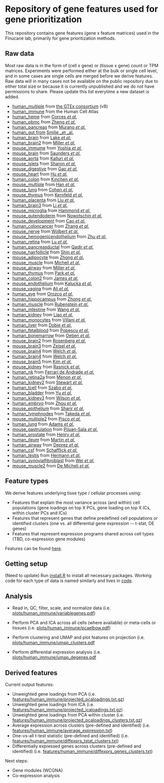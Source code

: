 # Repository of gene features used for gene prioritization

This repository contains gene features (gene x feature matrices) used in the Finucane lab, primarily for gene prioritization methods.

## Raw data

Most raw data is in the form of (cell x gene) or (tissue x gene) count or TPM matrices. Experiments were performed either at the bulk or single cell level, and in some cases are single cells are merged before we derive features. Raw data will in many cases not be available on the public repository due to either total size or because it is currently unpublished and we do not have permissions to share. Please update this list everytime a new dataset is added.

- [human_multiple](https://www.gtexportal.org/home/) from [the GTEx consortium](https://www.biorxiv.org/content/10.1101/787903v1) (v8)
- [human_immune]((https://data.humancellatlas.org/explore/projects/cc95ff89-2e68-4a08-a234-480eca21ce79)) from the Human Cell Atlas
- [human_heme](https://www.ncbi.nlm.nih.gov/geo/query/acc.cgi?acc=GSE74246) from [Corces _et al._](https://www.nature.com/articles/ng.3646)
- [human_pbmc](https://support.10xgenomics.com/single-cell-gene-expression/datasets/2.1.0/pbmc8k) from [Zheng _et al._](https://www.nature.com/articles/ncomms14049)
- [human_pancreas](https://www.ncbi.nlm.nih.gov/geo/query/acc.cgi?acc=GSE85241) from [Murano _et al._](https://www.sciencedirect.com/science/article/pii/S2405471216302927)
- [human_gut from](https://singlecell.broadinstitute.org/single_cell/study/SCP259/intra-and-inter-cellular-rewiring-of-the-human-colon-during-ulcerative-colitis) [Smilie _et _al.](https://doi.org/10.1016/j.cell.2019.06.029)
- [human_brain](https://www.ncbi.nlm.nih.gov/geo/query/acc.cgi?acc=GSE97930) from [Lake _et al._](http://science.sciencemag.org/content/352/6293/1586)
- [human_brain2](http://www.brainspan.org) from [Miller _et al._](https://www.nature.com/articles/nature13185)
- [mouse_immume](https://www.immgen.org) from [Yoshia _et al._](https://doi.org/10.1016/j.cell.2018.12.036)
- [mouse_brain](http://dropviz.org) from [Saunders _et al._](https://www.biorxiv.org/content/early/2018/04/20/299081)
- [mouse_aorta](https://singlecell.broadinstitute.org/single_cell/study/SCP289/single-cell-analysis-of-the-normal-mouse-aorta-reveals-functionally-distinct-endothelial-cell-populations) from [Kalluri _et al._](https://doi.org/10.1161/CIRCULATIONAHA.118.038362)
- [mouse_islets](https://www.ncbi.nlm.nih.gov/geo/query/acc.cgi?acc=GSE121416) from [Sharon _et al._](https://doi.org/10.1016/j.cell.2018.12.003)
- [mouse_digestive](https://www.ncbi.nlm.nih.gov/geo/query/acc.cgi?acc=GSE95630) from [Gao _et al._](https://www.nature.com/articles/s41556-018-0105-4)
- [mouse_heart](https://www.ncbi.nlm.nih.gov/geo/query/acc.cgi?acc=GSE118545) from [Hu _et al._](http://genesdev.cshlp.org/content/32/19-20/1344)
- [human_colon](https://www.ncbi.nlm.nih.gov/geo/query/acc.cgi?acc=GSE95459) from [Kinchen _et al._](https://doi.org/10.1016/j.cell.2018.08.067)
- [mouse_multiple](https://figshare.com/s/865e694ad06d5857db4b) from [Han _et al._](https://doi.org/10.1016/j.cell.2018.02.001)
- [mouse_lung](https://www.ncbi.nlm.nih.gov/geo/query/acc.cgi?acc=GSE119228) from [Cohen _et al._](https://doi.org/10.1016/j.cell.2018.09.009)
- [mouse_thymus](https://www.ncbi.nlm.nih.gov/geo/query/acc.cgi?acc=GSE107910) from [Kernfeld _et al._](https://doi.org/10.1016/j.immuni.2018.04.015)
- [human_placenta](https://www.ncbi.nlm.nih.gov/geo/query/acc.cgi?acc=GSE89497) from [Liu _et al._](https://doi.org/10.1038/s41422-018-0066-y)
- [human_brain3](http://development.psychencode.org/files/processed_data/scRNA-seq/) from [Li _et al._](https://science.sciencemag.org/content/362/6420/eaat7615/)
- [mouse_microglia](https://www.ncbi.nlm.nih.gov/geo/query/acc.cgi?acc=GSE121654) from [Hammond _et al._](https://doi.org/10.1016/j.immuni.2018.11.004)
- [mouse_gutendoderm](https://endoderm-explorer.com/) from [Nowotschin _et al._](https://www.nature.com/articles/s41586-019-1127-1)
- [mouse_development](https://oncoscape.v3.sttrcancer.org/atlas.gs.washington.edu.mouse.rna/downloads) from [Cao _et al._](https://www.nature.com/articles/s41586-019-0969-x)
- [human_coloncancer](https://www.ncbi.nlm.nih.gov/geo/query/acc.cgi?acc=GSE146771) from [Zhang _et al._](https://doi.org/10.1016/j.cell.2020.03.048)
- [mouse_nerve](https://www.ncbi.nlm.nih.gov/geo/query/acc.cgi?acc=GSE142541) from [Wolbert _et al._](https://doi.org/10.1073/pnas.1912139117)
- [mouse_hemogenicendothelium](https://www.ncbi.nlm.nih.gov/geo/query/acc.cgi?acc=GSE137116) from [Zhu _et al._](https://doi.org/10.1182/blood.2020004801)
- [human_retina](https://www.ncbi.nlm.nih.gov/geo/query/acc.cgi?acc=GSE116106) from [Lu _et al._](https://doi.org/10.1016/j.devcel.2020.04.009)
- [human_pancreasductal](https://www.ncbi.nlm.nih.gov/geo/query/acc.cgi?acc=GSE131886) from [Qadir _et al._](https://doi.org/10.1073/pnas.1918314117)
- [mouse_hairfollicle](https://www.ncbi.nlm.nih.gov/geo/query/acc.cgi?acc=GSE115424) from [Shin _et al._](https://doi.org/10.1016/j.devcel.2020.03.019)
- [mouse_adipocyte](https://www.ncbi.nlm.nih.gov/geo/query/acc.cgi?acc=GSE145477) from [Zhong _et al._](https://elifesciences.org/articles/54695)
- [mouse_muscle](https://www.ncbi.nlm.nih.gov/geo/query/acc.cgi?acc=GSE143437) from [Micheli _et al._](https://doi.org/10.1016/j.celrep.2020.02.067)
- [mouse_airway](https://www.ebi.ac.uk/arrayexpress/experiments/E-MTAB-8221) from [Miller _et al._](https://doi.org/10.1016/j.devcel.2020.01.033)
- [human_thymus](https://zenodo.org/record/3572422) from [Park _et al._](https://doi.org/10.1126/science.aay3224)
- [human_colon2](https://www.gutcellatlas.org/) from [James _et al._](https://doi.org/10.1038/s41590-020-0602-z)
- [mouse_endothelium](https://www.ebi.ac.uk/arrayexpress/experiments/E-MTAB-8077) from [Kalucka _et al._](https://doi.org/10.1016/j.cell.2020.01.015)
- [mouse_vagina](https://www.ncbi.nlm.nih.gov/geo/query/acc.cgi?acc=GSE142212) from [Ali _et al._](https://doi.org/10.1016/j.celrep.2020.01.003)
- [human_eye](https://www.ncbi.nlm.nih.gov/geo/query/acc.cgi?acc=GSE135133) from [Orozco _et al._](10.1016/j.celrep.2019.12.082)
- [human_hippocampus](https://www.ncbi.nlm.nih.gov/geo/query/acc.cgi?acc=GSE119212) from [Zhong _et al._](https://doi.org/10.1038/s41586-019-1917-5)
- [human_muscle](https://www.ncbi.nlm.nih.gov/geo/query/acc.cgi?acc=GSE130646) from [Rubenstein _et al._](https://doi.org/10.1038/s41598-019-57110-6)
- [human_intestine](https://www.ncbi.nlm.nih.gov/geo/query/acc.cgi?acc=GSE125970) from [Wang _et al._](https://doi.org/10.1084/jem.20191130)
- [human_kidney](https://www.ncbi.nlm.nih.gov/geo/query/acc.cgi?acc=GSE131685) from [Liao _et al._](https://doi.org/10.1038/s41597-019-0351-8)
- [human_monocytes](https://singlecell.broadinstitute.org/single_cell/study/SCP43/atlas-of-human-blood-dendritic-cells-and-monocytes) from [Villani _et al._](https://doi.org/10.1126/science.aah4573)
- [human_liver](https://www.ncbi.nlm.nih.gov/geo/query/acc.cgi?acc=GSE136103) from [Dobie _et al._](https://doi.org/10.1016/j.celrep.2019.10.024)
- [human_fetalblood](https://doi.org/10.1038/s41586-019-1652-y) from [Popescu _et al._](https://www.ebi.ac.uk/arrayexpress/experiments/E-MTAB-7407)
- [human_bonemarrow](https://doi.org/10.1172/jci.insight.124928) from [Oetjen _et al._](https://www.ncbi.nlm.nih.gov/geo/query/acc.cgi?acc=GSE120221)
- [mouse_brain2](https://doi.org/10.1126/science.aam8999) from [Rosenberg _et al._](https://www.ncbi.nlm.nih.gov/geo/query/acc.cgi?acc=GSM3017261)
- [mouse_brain3](https://doi.org/10.1016/j.cell.2018.06.021) from [Zeisel _et al._](https://http://mousebrain.org/downloads.html)
- [mouse_brain4](https://doi.org/10.1016/j.cell.2019.05.006) from [Welch _et al._](https://www.ncbi.nlm.nih.gov/geo/query/acc.cgi?acc=GSE126836)
- [human_brain4](https://doi.org/10.1016/j.cell.2019.05.006) from [Welch _et al._](https://www.ncbi.nlm.nih.gov/geo/query/acc.cgi?acc=GSE126836)
- [mouse_brain5](https://doi.org/10.1016/j.cell.2019.09.020) from [Kim _et al._](https://data.mendeley.com/datasets/ypx3sw2f7c/3)
- [mouse_kidney](https://doi.org/10.1016/j.devcel.2019.10.005) from [Rasnick _et al._](https://www.ncbi.nlm.nih.gov/geo/query/acc.cgi?acc=GSE129798)
- [human_nk](https://doi.org/10.1172/jci.insight.133103) from [Ferrari de Andrade _et al._](https://www.ncbi.nlm.nih.gov/geo/query/acc.cgi?acc=GSE139249)
- [human_retina2a](https://doi.org/10.1038/s41467-019-12780-8) from [Menon _et al._](https://www.ncbi.nlm.nih.gov/geo/query/acc.cgi?acc=GSE137537)
- [human_kidney2](https://doi.org/10.1126/science.aat5031) from [Stewart _et al._](https://data.humancellatlas.org/explore/projects/abe1a013-af7a-45ed-8c26-f3793c24a1f4)
- [human_tcell](https://doi.org/10.1038/s41467-019-12464-3) from [Szabo _et al._](https://www.ncbi.nlm.nih.gov/geo/query/acc.cgi?acc=GSE126030)
- [human_bladder](https://doi.org/10.1681/ASN.2019040335) from [Yu _et al._](https://www.ncbi.nlm.nih.gov/geo/query/acc.cgi?acc=GSE129845)
- [human_kidney3](https://doi.org/10.1073/pnas.1908706116) from [Wilson _et al._](https://www.ncbi.nlm.nih.gov/geo/query/acc.cgi?acc=GSE131882)
- [human_embryo](https://doi.org/10.1038/s41586-019-1500-0) from [Zhou _et al._](https://www.ncbi.nlm.nih.gov/geo/query/acc.cgi?acc=GSE109555)
- [mouse_epithelium](https://doi.org/10.1038/s41556-019-0378-2) from [Sharir _et al._](https://www.ncbi.nlm.nih.gov/geo/query/acc.cgi?acc=GSE131204)
- [human_lymphnodes](https://doi.org/10.1016/j.immuni.2019.06.027) from [Takeda _et al._](https://www.ncbi.nlm.nih.gov/geo/query/acc.cgi?acc=GSE124494)
- [mouse_multiple2](https://www.biorxiv.org/content/10.1101/661728v3) from [Pisco _et al._](https://figshare.com/articles/dataset/tms_gene_data/11413869)
- [human_lung](https://doi.org/10.1126/sciadv.aba1983) from [Adams _et al._](https://www.ncbi.nlm.nih.gov/geo/query/acc.cgi?acc=GSE136831)
- [mouse_gastrulation](https://doi.org/10.1038/s41586-019-0933-9) from [Pijuan-Sala _et al._](https://content.cruk.cam.ac.uk/jmlab)
- [human_prostate](https://doi.org/10.1016/j.celrep.2018.11.086) from [Henry _et al._](https://www.ncbi.nlm.nih.gov/geo/query/acc.cgi?acc=GSE117403)
- [human_ileum](https://doi.org/10.1016/j.cell.2019.08.008) from [Martin _et al._](https://www.ncbi.nlm.nih.gov/geo/query/acc.cgi?acc=GSE134809)
- [human_airway](https://www.biorxiv.org/content/10.1101/2019.12.21.884759v1) from [Deprez _et al._](https://www.genomique.eu/cellbrowser/HCA/)
- [human_csf](https://doi.org/10.1038/s41467-019-14118-w) from [Schafflick _et al._](https://www.ncbi.nlm.nih.gov/geo/query/acc.cgi?acc=GSE138266)
- [human_testis](https://doi.org/10.1016/j.celrep.2018.10.026) from [Hermann _et al._](https://www.ncbi.nlm.nih.gov/geo/query/acc.cgi?acc=GSE109037)
- [human_synovialfibroblast](https://doi.org/10.1038/s41586-020-2222-z) from [Wei _et al._](https://singlecell.broadinstitute.org/single_cell/study/SCP469/)
- [mouse_muscle2](https://doi.org/10.1016/j.celrep.2020.02.067) from [De Micheli _et al._](https://www.ncbi.nlm.nih.gov/geo/query/acc.cgi?acc=GSE143435)

## Feature types

We derive features underlying tisse type / cellular processes using:

- Features that explain the most variance across (and within) cell populations (gene loadings on top X PCs, gene loading on top X ICs, within cluster PCs and ICs)
- Features that represent genes that define predefined cell populations or identified clusters (one vs. all differential gene expression -- t-stat, DE genes)
- Features that represent expression programs shared across cell types (TBD, co-expression gene modules)

Features can be found [here](https://github.com/FinucaneLab/gene_features/tree/master/features).

## Getting setup 

(Need to update) Run [install.R](https://github.com/FinucaneLab/gene_features/tree/master/code/install.R) to install all necessary packages. Working code for each type of data is named similarly and lives in [code](https://github.com/FinucaneLab/gene_features/tree/master/code/).

## Analysis

- Read in, QC, filter, scale, and normalize data (i.e. [plots/human\_immune/variablegenes.pdf](https://github.com/FinucaneLab/gene_features/tree/master/plots/human_immune/variablegenes.pdf))

- Perform PCA and ICA across all cells (where available) or meta-cells or tissues (i.e. [plots/human\_immune/pcaelbow.pdf](https://github.com/FinucaneLab/gene_features/tree/master/plots/human_immune/pcaelbow.pdf))

- Perform clustering and UMAP and plot features on projection (i.e. [plots/human\_immune/umap\_clusters.pdf](https://github.com/FinucaneLab/gene_features/tree/master/plots/human_immune/umap_clusters.pdf)

- Perform differential expression analysis (i.e. [plots/human\_immune/umap\_degenes.pdf](https://github.com/FinucaneLab/gene_features/tree/master/plots/human_immune/umap_degenes.pdf)

## Derived features

Current output features:
- Unweighted gene loadings from PCA (i.e. [features/human\_immune/projected\_pcaloadings.txt.gz](https://github.com/FinucaneLab/gene_features/tree/master/features/human_immune/projected_pcaloadings.txt.gz))
- Unweighted gene loadings from ICA (i.e. [features/human\_immune/projected\_icaloadings.txt.gz](https://github.com/FinucaneLab/gene_features/tree/master/features/human_immune/projected_icaloadings.txt.gz))
- Unweighted gene loadings from PCA within cluster (i.e. [features/human\_immune/projected\_pcaloadings\_clusters.txt.gz](https://github.com/FinucaneLab/gene_features/tree/master/features/human_immune/projected_pcaloadings\_clusters.txt.gz))
- Average expression across clusters (pre-defined and identified) (i.e. [features/human\_immune/average\_expression.txt](https://github.com/FinucaneLab/gene_features/tree/master/features/human_immune/average_expression.txt))
- One-vs-all t-test statistic (pre-defined and identified) (i.e. [features/human\_immune/diffexprs\_tstat\_clusters.txt](https://github.com/FinucaneLab/gene_features/tree/master/features/human_immune/diffexprs_tstat_clusters.txt))
- Differentially expressed genes across clusters (pre-defined and identified) (i.e. [features/human\_immune/diffexprs\_genes\_clusters.txt](https://github.com/FinucaneLab/gene_features/tree/master/features/human_immune/diffexprs_genes_clusters.txt))

Next steps:
- Gene modules (WCGNA)
- Co-expression analysis

